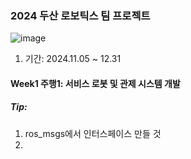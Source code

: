 ### 2024 두산 로보틱스 팀 프로젝트 
![image](https://github.com/user-attachments/assets/ff7f6d89-8bcd-4715-bbbd-9d4be2b6c190)

1. 기간: 2024.11.05 ~ 12.31

#### Week1 주행1: 서비스 로봇 및 관제 시스템 개발 

##### Tip: 

1. ros_msgs에서 인터스페이스 만들 것 
2. 

